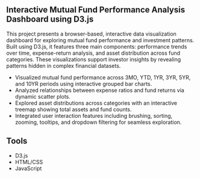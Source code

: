 ## Interactive Mutual Fund Performance Analysis Dashboard using D3.js
This project presents a browser-based, interactive data visualization dashboard for exploring mutual fund performance and investment patterns. Built using D3.js, it features three main 
components: performance trends over time, expense-return analysis, and asset distribution across fund categories. These visualizations support investor insights by revealing patterns hidden in complex financial datasets.

- Visualized mutual fund performance across 3MO, YTD, 1YR, 3YR, 5YR, and 10YR periods using interactive grouped bar charts.
- Analyzed relationships between expense ratios and fund returns via dynamic scatter plots.
- Explored asset distributions across categories with an interactive treemap showing total assets and fund counts.
- Integrated user interaction features including brushing, sorting, zooming, tooltips, and dropdown filtering for seamless exploration.

## Tools
- D3.js
- HTML/CSS
- JavaScript
